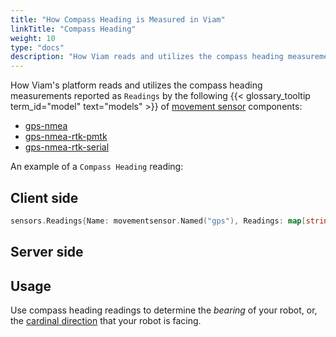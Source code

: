 ```yaml
---
title: "How Compass Heading is Measured in Viam"
linkTitle: "Compass Heading"
weight: 10
type: "docs"
description: "How Viam reads and utilizes the compass heading measurements reported by some models of movement sensor."
---
```


How Viam's platform reads and utilizes the compass heading measurements reported as `Readings` by the following {{< glossary_tooltip term_id="model" text="models" >}} of [movement sensor](/components/movement-sensor/) components:

- [gps-nmea](/components/movement-sensor/gps/gps-nmea/)
- [gps-nmea-rtk-pmtk](/components/movement-sensor/gps/gps-nmea-rtk-pmtk/)
- [gps-nmea-rtk-serial](/components/movement-sensor/gps/gps-nmea-rtk-serial/)

An example of a `Compass Heading` reading:

## Client side

``` go
sensors.Readings{Name: movementsensor.Named("gps"), Readings: map[string]interface{}{"a": 4.5, "b": 5.6, "c": 6.7}}
```

## Server side

<!-- TODO: add terminal output or short code snippet -->

## Usage

Use compass heading readings to determine the *bearing* of your robot, or, the [cardinal direction](https://en.wikipedia.org/wiki/Cardinal_direction) that your robot is facing.
